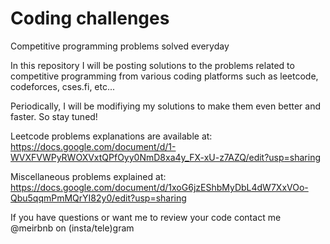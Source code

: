 # Coding challenges
Competitive programming problems solved everyday

In this repository I will be posting solutions to the problems related to competitive programming from various coding platforms such as leetcode, codeforces, cses.fi, etc...

Periodically, I will be modifiying my solutions to make them even better and faster. So stay tuned!

Leetcode problems explanations are available at: https://docs.google.com/document/d/1-WVXFVWPyRWOXVxtQPfOyy0NmD8xa4y_FX-xU-z7AZQ/edit?usp=sharing

Miscellaneous problems explained at: https://docs.google.com/document/d/1xoG6jzEShbMyDbL4dW7XxVOo-Qbu5qqmPmMQrYI82y0/edit?usp=sharing

If you have questions or want me to review your code contact me @meirbnb on (insta/tele)gram

